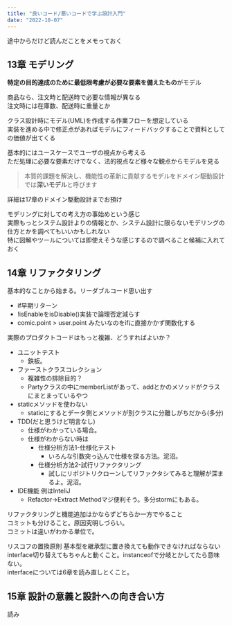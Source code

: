```yaml
---
title: "良いコード/悪いコードで学ぶ設計入門"
date: "2022-10-07"
---
```


途中からだけど読んだことをメモっておく

## 13章 モデリング

**特定の目的達成のために最低限考慮が必要な要素を備えたもの**がモデル

商品なら、注文時と配送時で必要な情報が異なる  
注文時には在庫数、配送時に重量とか

クラス設計時にモデル(UML)を作成する作業フローを想定している  
実装を進める中で修正点があればモデルにフィードバックすることで資料としての価値が出てくる  

基本的にはユースケースでユーザの視点から考える  
ただ処理に必要な要素だけでなく、法的視点など様々な観点からモデルを見る  

>本質的課題を解決し、機能性の革新に貢献するモデルをドメイン駆動設計では**深いモデル**と呼びます

詳細は17章のドメイン駆動設計までお預け

モデリングに対しての考え方の事始めという感じ  
実際もっとシステム設計よりの情報とか、システム設計に限らないモデリングの仕方とかを調べてもいいかもしれない  
特に図解やツールについては即使えそうな感じするので調べること候補に入れておく

## 14章 リファクタリング

基本的なことから始まる。リーダブルコード思い出す

- if早期リターン
- !isEnableをisDisable()実装で論理否定減らす
- comic.point > user.point みたいなのをifに直接かかず関数化する

実際のプロダクトコードはもっと複雑、どうすればよいか？

- ユニットテスト
  - 鉄板。
- ファーストクラスコレクション
  - 複雑性の排除目的？
  - Partyクラスの中にmemberListがあって、addとかのメソッドがクラスにまとまっているやつ
- staticメソッドを使わない
  - staticにするとデータ側とメソッドが別クラスに分離しがちだから(多分)
- TDD(だと思うけど明言なし)
  - 仕様がわかっている場合。
  - 仕様がわからない時は
    - 仕様分析方法1-仕様化テスト
      - いろんな引数突っ込んで仕様を探る方法。泥沼。
    - 仕様分析方法2-試行リファクタリング
      - 試しにリポジトリクローンしてリファクタシてみると理解が深まるよ。泥沼。
- IDE機能 例はInteliJ
  - Refactor→Extract Methodマジ便利そう。多分stormにもある。

リファクタリングと機能追加はかならずどちらか一方でやること  
コミットも分けること。原因究明しづらい。  
コミットは違いがわかる単位で。

リスコフの置換原則 基本型を継承型に置き換えても動作できなければならない  
interface切り替えてもちゃんと動くこと。instanceofで分岐とかしてたら意味ない。  
interfaceについては6章を読み直しとくこと。

## 15章 設計の意義と設計への向き合い方

読み
